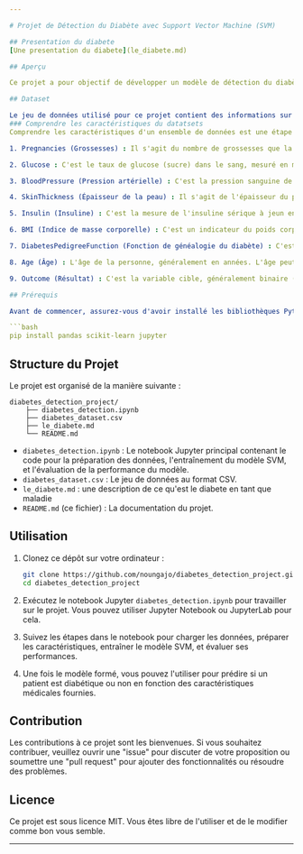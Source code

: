 ```yaml
---

# Projet de Détection du Diabète avec Support Vector Machine (SVM)

## Presentation du diabete
[Une presentation du diabete](le_diabete.md)

## Aperçu

Ce projet a pour objectif de développer un modèle de détection du diabète à partir d'un jeu de données en utilisant un algorithme de Support Vector Machine (SVM). Les SVM sont des modèles d'apprentissage automatique efficaces pour la classification binaire.

## Dataset

Le jeu de données utilisé pour ce projet contient des informations sur des patients, notamment des mesures médicales et des données démographiques. Il est constitué de deux classes : "Diabète" (1) et "Pas de diabète" (0). Vous pouvez trouver le jeu de données dans le fichier `diabetes_dataset.csv`.
### Comprendre les caractéristiques du datatsets
Comprendre les caractéristiques d'un ensemble de données est une étape importante dans l'analyse de données. 

1. Pregnancies (Grossesses) : Il s'agit du nombre de grossesses que la personne a eues. Cela peut être un indicateur de l'histoire médicale de la patiente.

2. Glucose : C'est le taux de glucose (sucre) dans le sang, mesuré en milligrammes par décilitre (mg/dL). Il s'agit d'une mesure importante pour diagnostiquer le diabète et évaluer la glycémie.

3. BloodPressure (Pression artérielle) : C'est la pression sanguine de la personne, généralement mesurée en millimètres de mercure (mmHg). La pression artérielle est importante pour évaluer la santé cardiovasculaire.

4. SkinThickness (Épaisseur de la peau) : Il s'agit de l'épaisseur du pli cutané tricipital en millimètres. Cela peut être utilisé pour évaluer la composition corporelle.

5. Insulin (Insuline) : C'est la mesure de l'insuline sérique à jeun en microunités internationales par millilitre (uU/ml). L'insuline est une hormone produite par le pancréas et est essentielle pour réguler la glycémie.

6. BMI (Indice de masse corporelle) : C'est un indicateur du poids corporel d'une personne en fonction de sa taille. Il est calculé en divisant le poids en kilogrammes par le carré de la taille en mètres. Le BMI est utilisé pour évaluer si une personne est en surpoids ou obèse.

7. DiabetesPedigreeFunction (Fonction de généalogie du diabète) : C'est une mesure de la probabilité génétique du diabète chez les parents et les ancêtres d'une personne.

8. Age (Âge) : L'âge de la personne, généralement en années. L'âge peut être un facteur important dans le risque de diabète et de complications liées au diabète.

9. Outcome (Résultat) : C'est la variable cible, généralement binaire (0 ou 1), qui indique si la personne est atteinte de diabète (1) ou non (0). Il s'agit de la variable que l'on tente généralement de prédire à partir des autres caractéristiques.

## Prérequis

Avant de commencer, assurez-vous d'avoir installé les bibliothèques Python nécessaires en utilisant la commande suivante :

```bash
pip install pandas scikit-learn jupyter
```

## Structure du Projet

Le projet est organisé de la manière suivante :

```
diabetes_detection_project/
    ├── diabetes_detection.ipynb
    ├── diabetes_dataset.csv
    ├── le_diabete.md
    └── README.md
```

- `diabetes_detection.ipynb` : Le notebook Jupyter principal contenant le code pour la préparation des données, l'entraînement du modèle SVM, et l'évaluation de la performance du modèle.
- `diabetes_dataset.csv` : Le jeu de données au format CSV.
- `le_diabete.md` : une description de ce qu'est le diabete en tant que maladie
- `README.md` (ce fichier) : La documentation du projet.

## Utilisation

1. Clonez ce dépôt sur votre ordinateur :

   ```bash
   git clone https://github.com/noungajo/diabetes_detection_project.git
   cd diabetes_detection_project
   ```

2. Exécutez le notebook Jupyter `diabetes_detection.ipynb` pour travailler sur le projet. Vous pouvez utiliser Jupyter Notebook ou JupyterLab pour cela.

3. Suivez les étapes dans le notebook pour charger les données, préparer les caractéristiques, entraîner le modèle SVM, et évaluer ses performances.

4. Une fois le modèle formé, vous pouvez l'utiliser pour prédire si un patient est diabétique ou non en fonction des caractéristiques médicales fournies.

## Contribution

Les contributions à ce projet sont les bienvenues. Si vous souhaitez contribuer, veuillez ouvrir une "issue" pour discuter de votre proposition ou soumettre une "pull request" pour ajouter des fonctionnalités ou résoudre des problèmes.

## Licence

Ce projet est sous licence MIT. Vous êtes libre de l'utiliser et de le modifier comme bon vous semble.

---
```


